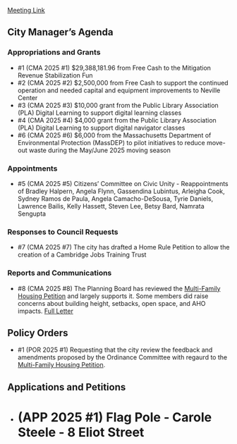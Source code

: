 [Meeting Link](https://cambridgema.iqm2.com/Citizens/Detail_Meeting.aspx?ID=4630)

## City Manager’s Agenda

### Appropriations and Grants
- #1 (CMA 2025 #1) $29,388,181.96 from Free Cash to the Mitigation Revenue Stabilization Fun
- #2 (CMA 2025 #2) $2,500,000 from Free Cash to support the continued operation and needed capital and equipment improvements to Neville Center
- #3 (CMA 2025 #3) $10,000 grant from the Public Library Association (PLA) Digital Learning to support digital learning classes
- #4 (CMA 2025 #4) $4,000 grant from the Public Library Association (PLA) Digital Learning to support digital navigator classes
- #6 (CMA 2025 #6) $6,000 from the Massachusetts Department of Environmental Protection (MassDEP) to pilot initiatives to reduce move-out waste during the May/June 2025 moving season

### Appointments
- #5 (CMA 2025 #5) Citizens’ Committee on Civic Unity - Reappointments of Bradley Halpern, Angela Flynn, Gassendina Lubintus, Arleigha Cook, Sydney Ramos de Paula, Angela Camacho-DeSousa, Tyrie Daniels, Lawrence Bailis, Kelly Hassett, Steven Lee, Betsy Bard, Namrata Sengupta

### Responses to Council Requests
- #7 (CMA 2025 #7) The city has drafted a Home Rule Petition to allow the creation of a Cambridge Jobs Training Trust

### Reports and Communications
- #8 (CMA 2025 #8) The Planning Board has reviewed the [Multi-Family Housing Petition](https://www.cambridgema.gov/CDD/Projects/Zoning/multifamilyhousing) and largely supports it. Some members did raise concerns about building height, setbacks, open space, and AHO impacts. [Full Letter](https://cambridgema.iqm2.com/Citizens/FileOpen.aspx?Type=4&ID=22611)

## Policy Orders
- #1 (POR 2025 #1) Requesting that the city review the feedback and amendments proposed by the Ordinance Committee with regaurd to the [Multi-Family Housing Petition](https://www.cambridgema.gov/CDD/Projects/Zoning/multifamilyhousing).

## Applications and Petitions
- # (APP 2025 #1) Flag Pole - Carole Steele - 8 Eliot Street
